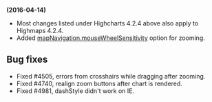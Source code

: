 **(2016-04-14)**
        
- Most changes listed under Highcharts 4.2.4 above also apply to Highmaps 4.2.4.
- Added [mapNavigation.mouseWheelSensitivity](http://api.highcharts.com/highmaps#mapNavigation.mouseWheelSensitivity) option for zooming.

## Bug fixes 
- Fixed #4505, errors from crosshairs while dragging after zooming.
- Fixed #4740, realign zoom buttons after chart is rendered.
- Fixed #4981, dashStyle didn't work on IE.
